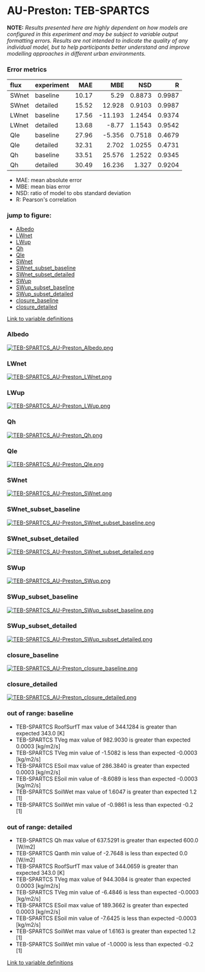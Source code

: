 # AU-Preston: TEB-SPARTCS

**NOTE:** *Results presented here are highly dependent on how models are configured in this experiment and may be subject to variable output formatting errors. Results are not intended to indicate the quality of any individual model, but to help participants better understand and improve modelling approaches in different urban environments.*

### Error metrics

| flux   | experiment   |   MAE |     MBE |    NSD |      R |
|:-------|:-------------|------:|--------:|-------:|-------:|
| SWnet  | baseline     | 10.17 |   5.29  | 0.8873 | 0.9987 |
| SWnet  | detailed     | 15.52 |  12.928 | 0.9103 | 0.9987 |
| LWnet  | baseline     | 17.56 | -11.193 | 1.2454 | 0.9374 |
| LWnet  | detailed     | 13.68 |  -8.77  | 1.1543 | 0.9542 |
| Qle    | baseline     | 27.96 |  -5.356 | 0.7518 | 0.4679 |
| Qle    | detailed     | 32.31 |   2.702 | 1.0255 | 0.4731 |
| Qh     | baseline     | 33.51 |  25.576 | 1.2522 | 0.9345 |
| Qh     | detailed     | 30.49 |  16.236 | 1.327  | 0.9204 |

 - MAE: mean absolute error
 - MBE: mean bias error
 - NSD: ratio of model to obs standard deviation
 - R: Pearson's correlation

### jump to figure:
 - [Albedo](#albedo)
 - [LWnet](#lwnet)
 - [LWup](#lwup)
 - [Qh](#qh)
 - [Qle](#qle)
 - [SWnet](#swnet)
 - [SWnet_subset_baseline](#swnet_subset_baseline)
 - [SWnet_subset_detailed](#swnet_subset_detailed)
 - [SWup](#swup)
 - [SWup_subset_baseline](#swup_subset_baseline)
 - [SWup_subset_detailed](#swup_subset_detailed)
 - [closure_baseline](#closure_baseline)
 - [closure_detailed](#closure_detailed)

[Link to variable definitions](variable_definitions.md)

### <a name="albedo"></a>Albedo
[![TEB-SPARTCS_AU-Preston_Albedo.png](TEB-SPARTCS_AU-Preston_Albedo.png)](TEB-SPARTCS_AU-Preston_Albedo.png)

### <a name="lwnet"></a>LWnet
[![TEB-SPARTCS_AU-Preston_LWnet.png](TEB-SPARTCS_AU-Preston_LWnet.png)](TEB-SPARTCS_AU-Preston_LWnet.png)

### <a name="lwup"></a>LWup
[![TEB-SPARTCS_AU-Preston_LWup.png](TEB-SPARTCS_AU-Preston_LWup.png)](TEB-SPARTCS_AU-Preston_LWup.png)

### <a name="qh"></a>Qh
[![TEB-SPARTCS_AU-Preston_Qh.png](TEB-SPARTCS_AU-Preston_Qh.png)](TEB-SPARTCS_AU-Preston_Qh.png)

### <a name="qle"></a>Qle
[![TEB-SPARTCS_AU-Preston_Qle.png](TEB-SPARTCS_AU-Preston_Qle.png)](TEB-SPARTCS_AU-Preston_Qle.png)

### <a name="swnet"></a>SWnet
[![TEB-SPARTCS_AU-Preston_SWnet.png](TEB-SPARTCS_AU-Preston_SWnet.png)](TEB-SPARTCS_AU-Preston_SWnet.png)

### <a name="swnet_subset_baseline"></a>SWnet_subset_baseline
[![TEB-SPARTCS_AU-Preston_SWnet_subset_baseline.png](TEB-SPARTCS_AU-Preston_SWnet_subset_baseline.png)](TEB-SPARTCS_AU-Preston_SWnet_subset_baseline.png)

### <a name="swnet_subset_detailed"></a>SWnet_subset_detailed
[![TEB-SPARTCS_AU-Preston_SWnet_subset_detailed.png](TEB-SPARTCS_AU-Preston_SWnet_subset_detailed.png)](TEB-SPARTCS_AU-Preston_SWnet_subset_detailed.png)

### <a name="swup"></a>SWup
[![TEB-SPARTCS_AU-Preston_SWup.png](TEB-SPARTCS_AU-Preston_SWup.png)](TEB-SPARTCS_AU-Preston_SWup.png)

### <a name="swup_subset_baseline"></a>SWup_subset_baseline
[![TEB-SPARTCS_AU-Preston_SWup_subset_baseline.png](TEB-SPARTCS_AU-Preston_SWup_subset_baseline.png)](TEB-SPARTCS_AU-Preston_SWup_subset_baseline.png)

### <a name="swup_subset_detailed"></a>SWup_subset_detailed
[![TEB-SPARTCS_AU-Preston_SWup_subset_detailed.png](TEB-SPARTCS_AU-Preston_SWup_subset_detailed.png)](TEB-SPARTCS_AU-Preston_SWup_subset_detailed.png)

### <a name="closure_baseline"></a>closure_baseline
[![TEB-SPARTCS_AU-Preston_closure_baseline.png](TEB-SPARTCS_AU-Preston_closure_baseline.png)](TEB-SPARTCS_AU-Preston_closure_baseline.png)

### <a name="closure_detailed"></a>closure_detailed
[![TEB-SPARTCS_AU-Preston_closure_detailed.png](TEB-SPARTCS_AU-Preston_closure_detailed.png)](TEB-SPARTCS_AU-Preston_closure_detailed.png)

### out of range: baseline

 - TEB-SPARTCS RoofSurfT max value of 344.1284 is greater than expected 343.0 [K]
 - TEB-SPARTCS TVeg max value of 982.9030 is greater than expected 0.0003 [kg/m2/s]
 - TEB-SPARTCS TVeg min value of -1.5082 is less than expected -0.0003 [kg/m2/s]
 - TEB-SPARTCS ESoil max value of 286.3840 is greater than expected 0.0003 [kg/m2/s]
 - TEB-SPARTCS ESoil min value of -8.6089 is less than expected -0.0003 [kg/m2/s]
 - TEB-SPARTCS SoilWet max value of 1.6047 is greater than expected 1.2 [1]
 - TEB-SPARTCS SoilWet min value of -0.9861 is less than expected -0.2 [1]

### out of range: detailed

 - TEB-SPARTCS Qh max value of 637.5291 is greater than expected 600.0 [W/m2]
 - TEB-SPARTCS Qanth min value of -2.7648 is less than expected 0.0 [W/m2]
 - TEB-SPARTCS RoofSurfT max value of 344.0659 is greater than expected 343.0 [K]
 - TEB-SPARTCS TVeg max value of 944.3084 is greater than expected 0.0003 [kg/m2/s]
 - TEB-SPARTCS TVeg min value of -6.4846 is less than expected -0.0003 [kg/m2/s]
 - TEB-SPARTCS ESoil max value of 189.3662 is greater than expected 0.0003 [kg/m2/s]
 - TEB-SPARTCS ESoil min value of -7.6425 is less than expected -0.0003 [kg/m2/s]
 - TEB-SPARTCS SoilWet max value of 1.6163 is greater than expected 1.2 [1]
 - TEB-SPARTCS SoilWet min value of -1.0000 is less than expected -0.2 [1]


[Link to variable definitions](variable_definitions.md)

